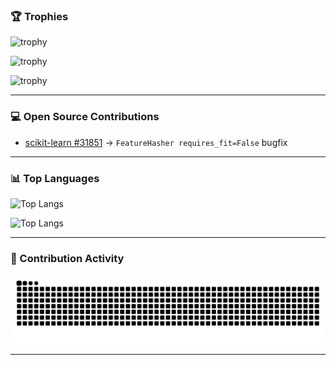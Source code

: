 ### 🏆 Trophies

<!-- 🔹 Ana servis (orijinal, şu anda kapalı olabilir) -->
![trophy](https://github-profile-trophy.vercel.app/?username=hqkqn32&theme=onedark&v=1)

<!-- 🔹 Alternatif mirror (aktif çalışan) -->
![trophy](https://github-profile-trophy-r2.vercel.app/?username=hqkqn32&theme=onedark&no-bg=true&margin-w=10&margin-h=10)

<!-- 🔹 Yedek mirror (ryo-ma / orijinal creator’ın kendi deploy’u) -->
![trophy](https://github-profile-trophy-git-main-ryo-ma.vercel.app/?username=hqkqn32&theme=onedark)


---

### 💻 Open Source Contributions
- [scikit-learn #31851](https://github.com/scikit-learn/scikit-learn/pull/31851) → `FeatureHasher requires_fit=False` bugfix


---

### 📊 Top Languages

<!-- 🔹 Cache kırma (v parametresi ile), 1 günlük yenileme -->
![Top Langs](https://github-readme-stats.vercel.app/api/top-langs/?username=hqkqn32&layout=compact&theme=radical&cache_seconds=86400&v=1)

<!-- 🔹 Alternatif mirror (Vercel bağımsız, daha hızlı yüklenir) -->
![Top Langs](https://github-readme-stats-git-masterrstaa-rickstaa.vercel.app/api/top-langs/?username=hqkqn32&layout=compact&theme=radical&v=2)


---

### 🐍 Contribution Activity

<picture>
  <source media="(prefers-color-scheme: dark)" srcset="https://raw.githubusercontent.com/toramanarda/toramanarda/output/github-contribution-grid-snake-dark.svg">
  <source media="(prefers-color-scheme: light)" srcset="https://raw.githubusercontent.com/toramanarda/toramanarda/output/github-contribution-grid-snake.svg">
  <img alt="github contribution grid snake animation" src="https://raw.githubusercontent.com/toramanarda/toramanarda/output/github-contribution-grid-snake.svg">
</picture>


---

<!-- Opsiyonel: İstersen aşağıyı da aktif edebilirsin -->

<!--
### ⚙️ GitHub Stats
![GitHub Stats](https://github-readme-stats.vercel.app/api?username=hqkqn32&show_icons=true&theme=tokyonight&v=1)
-->

